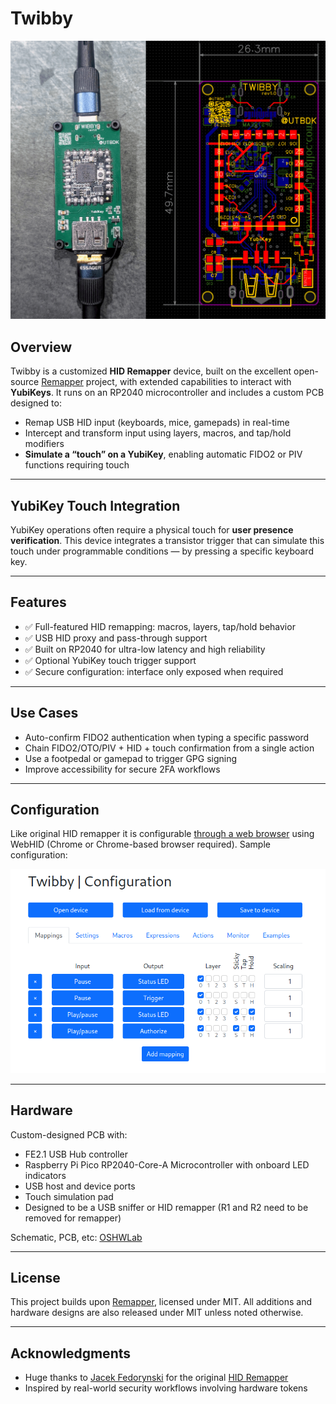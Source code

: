 # Twibby

![](./hardware/imgs/twibby.png)

## Overview

Twibby is a customized **HID Remapper** device, built on the excellent open-source [Remapper](https://www.remapper.org/) project, with extended capabilities to interact with **YubiKeys**. It runs on an RP2040 microcontroller and includes a custom PCB designed to:
  - Remap USB HID input (keyboards, mice, gamepads) in real-time
  - Intercept and transform input using layers, macros, and tap/hold modifiers
  - **Simulate a “touch” on a YubiKey**, enabling automatic FIDO2 or PIV functions requiring touch

---

## YubiKey Touch Integration

YubiKey operations often require a physical touch for **user presence verification**. This device integrates a transistor trigger that can simulate this touch under programmable conditions — by pressing a specific keyboard key.

---

## Features

- ✅ Full-featured HID remapping: macros, layers, tap/hold behavior
- ✅ USB HID proxy and pass-through support
- ✅ Built on RP2040 for ultra-low latency and high reliability
- ✅ Optional YubiKey touch trigger support
- ✅ Secure configuration: interface only exposed when required

---

## Use Cases

- Auto-confirm FIDO2 authentication when typing a specific password
- Chain FIDO2/OTO/PIV + HID + touch confirmation from a single action
- Use a footpedal or gamepad to trigger GPG signing
- Improve accessibility for secure 2FA workflows

---

## Configuration

Like original HID remapper it is configurable [through a web browser](https://twbcfg.buglloc.com/) using WebHID (Chrome or Chrome-based browser required). Sample configuration:

![](./imgs/cfg_example.png)

---

## Hardware

Custom-designed PCB with:
- FE2.1 USB Hub controller
- Raspberry Pi Pico RP2040-Core-A Microcontroller with onboard LED indicators
- USB host and device ports
- Touch simulation pad
- Designed to be a USB sniffer or HID remapper (R1 and R2 need to be removed for remapper)

Schematic, PCB, etc: [OSHWLab](https://oshwlab.com/buglloc/twibby)

---

## License

This project builds upon [Remapper](https://github.com/jfedor2/hid-remapper), licensed under MIT. All additions and hardware designs are also released under MIT unless noted otherwise.

---

## Acknowledgments

- Huge thanks to [Jacek Fedorynski](https://github.com/jfedor2) for the original [HID Remapper](https://github.com/jfedor2/hid-remapper)
- Inspired by real-world security workflows involving hardware tokens
